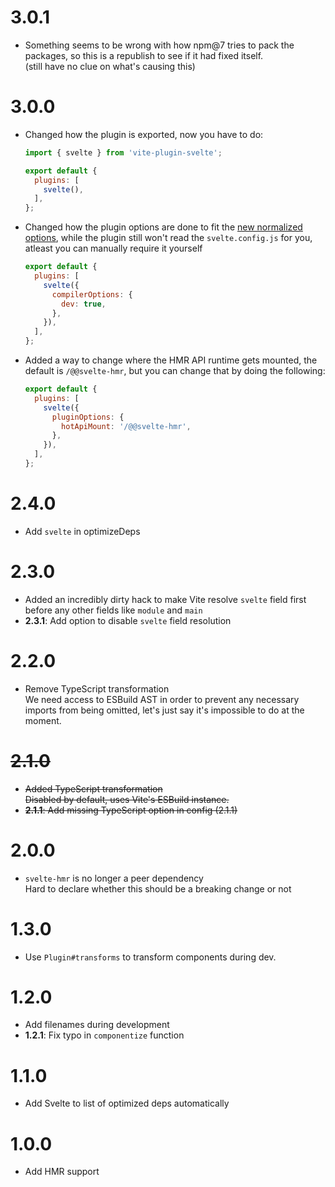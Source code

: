 # 3.0.1

- Something seems to be wrong with how npm@7 tries to pack the packages,
  so this is a republish to see if it had fixed itself.  
  (still have no clue on what's causing this)

# 3.0.0

- Changed how the plugin is exported, now you have to do:
  ```js
  import { svelte } from 'vite-plugin-svelte';

  export default {
    plugins: [
      svelte(),
    ],
  };
  ```
- Changed how the plugin options are done to fit the [new normalized options](https://github.com/sveltejs/svelte/issues/1101#issuecomment-708104278), while
  the plugin still won't read the `svelte.config.js` for you, atleast you can
  manually require it yourself  
  ```js
  export default {
    plugins: [
      svelte({
        compilerOptions: {
          dev: true,
        },
      }),
    ],
  };
  ```
- Added a way to change where the HMR API runtime gets mounted, the default is
  `/@@svelte-hmr`, but you can change that by doing the following:  
  ```js
  export default {
    plugins: [
      svelte({
        pluginOptions: {
          hotApiMount: '/@@svelte-hmr',
        },
      }),
    ],
  };
  ```

# 2.4.0

- Add `svelte` in optimizeDeps

# 2.3.0

- Added an incredibly dirty hack to make Vite resolve `svelte` field first
  before any other fields like `module` and `main`
- **2.3.1**: Add option to disable `svelte` field resolution

# 2.2.0

- Remove TypeScript transformation  
  We need access to ESBuild AST in order to prevent any necessary imports from
  being omitted, let's just say it's impossible to do at the moment.

# ~~2.1.0~~

- ~~Added TypeScript transformation~~  
  ~~Disabled by default, uses Vite's ESBuild instance.~~
- ~~**2.1.1**: Add missing TypeScript option in config (2.1.1)~~

# 2.0.0

- `svelte-hmr` is no longer a peer dependency  
  Hard to declare whether this should be a breaking change or not

# 1.3.0

- Use `Plugin#transforms` to transform components during dev.

# 1.2.0

- Add filenames during development
- **1.2.1**: Fix typo in `componentize` function

# 1.1.0

- Add Svelte to list of optimized deps automatically

# 1.0.0

- Add HMR support
